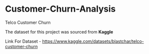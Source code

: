 # Customer-Churn-Analysis
Telco Customer Churn


The dataset for this project was sourced from **Kaggle**


Link For Dataset   - https://www.kaggle.com/datasets/blastchar/telco-customer-churn
